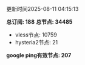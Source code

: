 更新时间2025-08-11 04:15:13

**总订阅: 188**
**总节点: 34485**
- vless节点: 10759
- hysteria2节点: 21

**google ping有效节点: 207**
